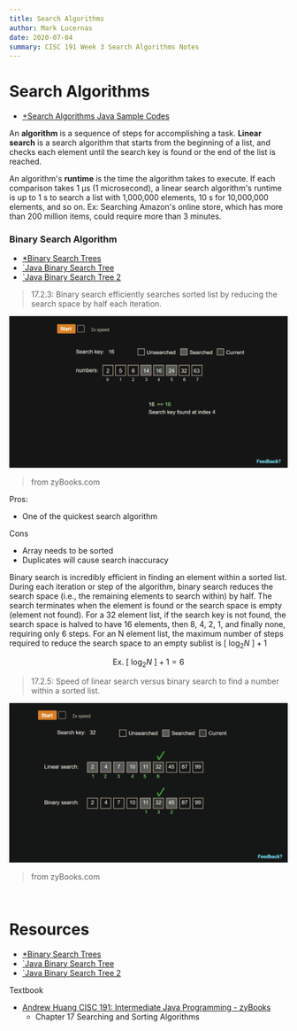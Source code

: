 ```yaml
---
title: Search Algorithms
author: Mark Lucernas
date: 2020-07-04
summary: CISC 191 Week 3 Search Algorithms Notes
---
```



# Search Algorithms

  - [+Search Algorithms Java Sample Codes](search_algorithms_sample_codes)

An **algorithm** is a sequence of steps for accomplishing a task. **Linear
search** is a search algorithm that starts from the beginning of a list, and
checks each element until the search key is found or the end of the list is
reached.

An algorithm's **runtime** is the time the algorithm takes to execute. If each
comparison takes 1 µs (1 microsecond), a linear search algorithm's runtime is up
to 1 s to search a list with 1,000,000 elements, 10 s for 10,000,000 elements,
and so on. Ex: Searching Amazon's online store, which has more than 200 million
items, could require more than 3 minutes.


### Binary Search Algorithm

  - [*Binary Search Trees](file:../../../../../../../files/summer-2020/CISC-191/week-3/binary-search.ppt)
  - [`Java Binary Search Tree](https://www.youtube.com/watch?v=M6lYob8STMI)
  - [`Java Binary Search Tree 2](https://www.youtube.com/watch?v=UcOxGmj45AA)


> 17.2.3: Binary search efficiently searches sorted list by reducing the search
space by half each iteration.

![Binary Search](../../../../../../../files/summer-2020/CISC-191/week-3/notes/searching-algorithms/binary_search.gif)

> from zyBooks.com

Pros:

  - One of the quickest search algorithm


Cons

  - Array needs to be sorted
  - Duplicates will cause search inaccuracy


Binary search is incredibly efficient in finding an element within a sorted
list. During each iteration or step of the algorithm, binary search reduces the
search space (i.e., the remaining elements to search within) by half. The search
terminates when the element is found or the search space is empty (element not
found). For a 32 element list, if the search key is not found, the search space
is halved to have 16 elements, then 8, 4, 2, 1, and finally none, requiring only
6 steps. For an N element list, the maximum number of steps required to reduce
the search space to an empty sublist is $[\ \log_{2} N\ ] + 1$

$$
\text{Ex. }[\ \log_{2} N\ ] + 1 = 6
$$

> 17.2.5: Speed of linear search versus binary search to find a number within a
sorted list.

![Linear versus Binary Search](../../../../../../../files/summer-2020/CISC-191/week-3/notes/searching-algorithms/linear_vs_binary_search.gif)

> from zyBooks.com

<br>

# Resources

  - [*Binary Search Trees](file:../../../../../../../files/summer-2020/CISC-191/week-3/binary-search.ppt)
  - [`Java Binary Search Tree](https://www.youtube.com/watch?v=M6lYob8STMI)
  - [`Java Binary Search Tree 2](https://www.youtube.com/watch?v=UcOxGmj45AA)


Textbook

  * [Andrew Huang CISC 191: Intermediate Java Programming - zyBooks](https://www.zybooks.com/)
    - Chapter 17 Searching and Sorting Algorithms

